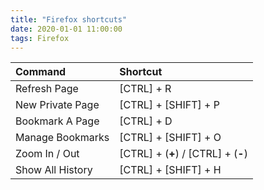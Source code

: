 ```yaml
---
title: "Firefox shortcuts"
date: 2020-01-01 11:00:00
tags: Firefox
---
```



| Command | Shortcut |
| :-------| :--------|
| Refresh Page | [CTRL] + R |
| New Private Page | [CTRL] + [SHIFT] + P |
| Bookmark A Page | [CTRL] + D |
| Manage Bookmarks | [CTRL] + [SHIFT] + O |
| Zoom In / Out | [CTRL] + (**+**) / [CTRL] + (**-**) |
| Show All History | [CTRL] + [SHIFT] + H |

